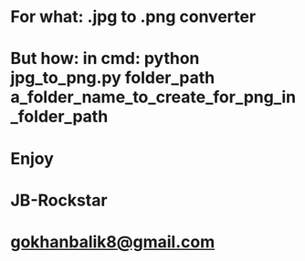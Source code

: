 # For what: .jpg to .png converter
# But how: in cmd: python jpg_to_png.py folder_path a_folder_name_to_create_for_png_in_folder_path
# Enjoy
#
# JB-Rockstar
# gokhanbalik8@gmail.com
